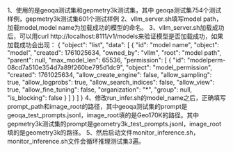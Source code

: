 1、使用的是geoqa测试集和gepmetry3k测试集，其中 geoqa测试集754个测试样例，gepmetry3k测试集601个测试样例
2、vllm_server.sh填写model path，加载model,model name为加载成功的模型的命名。
3、vllm_server.sh加载成功后，可以用curl http://localhost:8111/v1/models来验证模型是否加载成功，如果加载成功会出现：
{
  "object": "list",
  "data": [
    {
      "id": "model name",
      "object": "model",
      "created": 1761025634,
      "owned_by": "vllm",
      "root": "model path",
      "parent": null,
      "max_model_len": 65536,
      "permission": [
        {
          "id": "modelperm-08cd7a510e354d7a89f260be795d1dc9",
          "object": "model_permission",
          "created": 1761025634,
          "allow_create_engine": false,
          "allow_sampling": true,
          "allow_logprobs": true,
          "allow_search_indices": false,
          "allow_view": true,
          "allow_fine_tuning": false,
          "organization": "*",
          "group": null,
          "is_blocking": false
        }
      ]
    }
  ]
}
4、修改run_infer.sh的model_name之后，正确填写prompt_path和image_root的路径，其中geoqa测试集的prompt是geoqa_test_prompts.jsonl，image_root填的是Geo170K的路径。其中gepmetry3k测试集的prompt是geometry3k_test_prompts.jsonl，image_root填的是geometry3k的路径。
5、然后启动文件monitor_inference.sh，monitor_inference.sh文件会循环推理测试集3遍。



